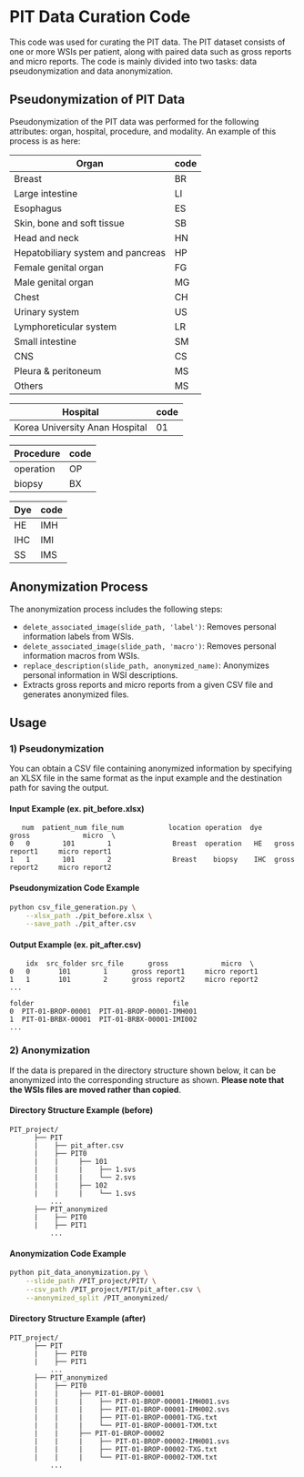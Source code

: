 # PIT Data Curation Code
This code was used for curating the PIT data. The PIT dataset consists of one or more WSIs per patient, along with paired data such as gross reports and micro reports. The code is mainly divided into two tasks: data pseudonymization and data anonymization.

## Pseudonymization of PIT Data
Pseudonymization of the PIT data was performed for the following attributes: organ, hospital, procedure, and modality. An example of this process is as here:

| Organ                                  | code |
|--------------------------------------|--------|
| Breast                               | BR     |
| Large intestine                      | LI     |
| Esophagus                            | ES     |
| Skin, bone and soft tissue           | SB     |
| Head and neck                        | HN     |
| Hepatobiliary system and pancreas    | HP     |
| Female genital organ                 | FG     |
| Male genital organ                   | MG     |
| Chest                                | CH     |
| Urinary system                       | US     |
| Lymphoreticular system               | LR     |
| Small intestine                      | SM     |
| CNS                                  | CS     |
| Pleura & peritoneum                  | MS     |
| Others                               | MS     |

| Hospital                                  | code |
|--------------------------------------|--------|
| Korea University Anan Hospital       | 01     |

| Procedure                                  | code |
|--------------------------------------|--------|
| operation                            | OP     |
| biopsy                               | BX     |

| Dye                                  | code |
|--------------------------------------|--------|
| HE                                   | IMH    |
| IHC                                  | IMI    |
| SS                                   | IMS    |

## Anonymization Process
The anonymization process includes the following steps:

- `delete_associated_image(slide_path, 'label')`: Removes personal information labels from WSIs.
- `delete_associated_image(slide_path, 'macro')`: Removes personal information macros from WSIs.
- `replace_description(slide_path, anonymized_name)`: Anonymizes personal information in WSI descriptions.
- Extracts gross reports and micro reports from a given CSV file and generates anonymized files.

## Usage

### 1) Pseudonymization
You can obtain a CSV file containing anonymized information by specifying an XLSX file in the same format as the input example and the destination path for saving the output.

#### Input Example (ex. pit_before.xlsx)
```
   num  patient_num file_num           location operation  dye      gross             micro  \
0   0        101        1               Breast  operation   HE   gross report1     micro report1
1   1        101        2               Breast    biopsy    IHC  gross report2     micro report2
```

#### Pseudonymization Code Example

```bash
python csv_file_generation.py \
    --xlsx_path ./pit_before.xlsx \
    --save_path ./pit_after.csv
```

#### Output Example (ex. pit_after.csv)
```
    idx  src_folder src_file      gross             micro  \
0   0       101        1      gross report1     micro report1
1   1       101        2      gross report2     micro report2
...

folder                                  file  
0  PIT-01-BROP-00001  PIT-01-BROP-00001-IMH001  
1  PIT-01-BRBX-00001  PIT-01-BRBX-00001-IMI002  
...
```

### 2) Anonymization
If the data is prepared in the directory structure shown below, it can be anonymized into the corresponding structure as shown. **Please note that the WSIs files are moved rather than copied**.

#### Directory Structure Example (before)
```
PIT_project/
      ├── PIT
      |    ├── pit_after.csv
      |    ├── PIT0
      |    |     ├── 101
      |    |     |    ├── 1.svs
      |    |     |    └── 2.svs
      |    |     ├── 102
      |    |     |    └── 1.svs
          ...
      ├── PIT_anonymized
      |    ├── PIT0
      |    ├── PIT1
          ...
```

#### Anonymization Code Example
```bash
python pit_data_anonymization.py \
    --slide_path /PIT_project/PIT/ \
    --csv_path /PIT_project/PIT/pit_after.csv \
    --anonymized_split /PIT_anonymized/
```

#### Directory Structure Example (after)
```
PIT_project/
      ├── PIT
      |    ├── PIT0
      |    ├── PIT1
          ...
      ├── PIT_anonymized
      |    ├── PIT0
      |    |     ├── PIT-01-BROP-00001
      |    |     |    ├── PIT-01-BROP-00001-IMH001.svs
      |    |     |    ├── PIT-01-BROP-00001-IMH002.svs
      |    |     |    ├── PIT-01-BROP-00001-TXG.txt
      |    |     |    └── PIT-01-BROP-00001-TXM.txt
      |    |     ├── PIT-01-BROP-00002
      |    |     |    ├── PIT-01-BROP-00002-IMH001.svs
      |    |     |    ├── PIT-01-BROP-00002-TXG.txt
      |    |     |    └── PIT-01-BROP-00002-TXM.txt
          ...
```
